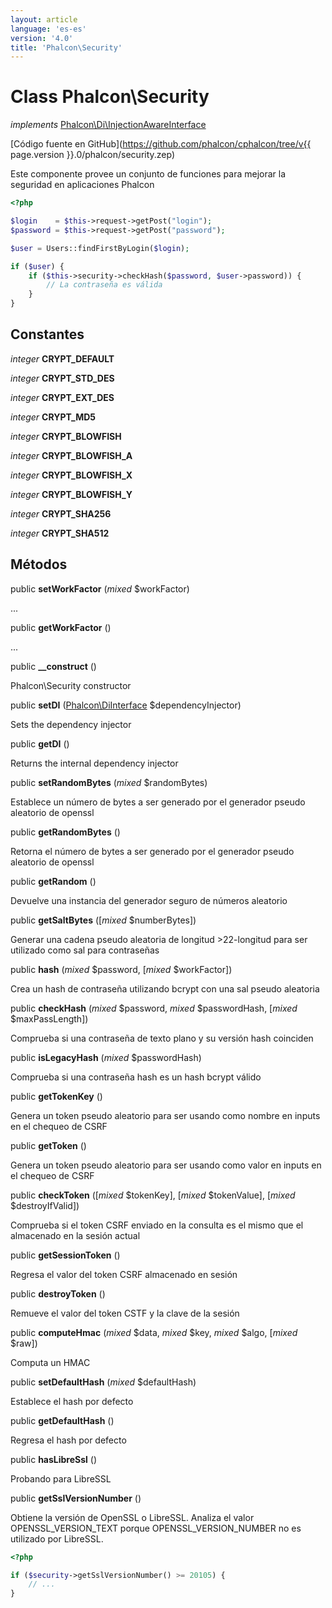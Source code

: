 ```yaml
---
layout: article
language: 'es-es'
version: '4.0'
title: 'Phalcon\Security'
---
```

# Class **Phalcon\Security**

*implements* [Phalcon\Di\InjectionAwareInterface](Phalcon_Di_InjectionAwareInterface)

[Código fuente en GitHub](https://github.com/phalcon/cphalcon/tree/v{{ page.version }}.0/phalcon/security.zep)

Este componente provee un conjunto de funciones para mejorar la seguridad en aplicaciones Phalcon

```php
<?php

$login    = $this->request->getPost("login");
$password = $this->request->getPost("password");

$user = Users::findFirstByLogin($login);

if ($user) {
    if ($this->security->checkHash($password, $user->password)) {
        // La contraseña es válida
    }
}

```

## Constantes

*integer* **CRYPT_DEFAULT**

*integer* **CRYPT_STD_DES**

*integer* **CRYPT_EXT_DES**

*integer* **CRYPT_MD5**

*integer* **CRYPT_BLOWFISH**

*integer* **CRYPT_BLOWFISH_A**

*integer* **CRYPT_BLOWFISH_X**

*integer* **CRYPT_BLOWFISH_Y**

*integer* **CRYPT_SHA256**

*integer* **CRYPT_SHA512**

## Métodos

public **setWorkFactor** (*mixed* $workFactor)

...

public **getWorkFactor** ()

...

public **__construct** ()

Phalcon\Security constructor

public **setDI** ([Phalcon\DiInterface](/4.0/en/api/Phalcon_DiInterface) $dependencyInjector)

Sets the dependency injector

public **getDI** ()

Returns the internal dependency injector

public **setRandomBytes** (*mixed* $randomBytes)

Establece un número de bytes a ser generado por el generador pseudo aleatorio de openssl

public **getRandomBytes** ()

Retorna el número de bytes a ser generado por el generador pseudo aleatorio de openssl

public **getRandom** ()

Devuelve una instancia del generador seguro de números aleatorio

public **getSaltBytes** ([*mixed* $numberBytes])

Generar una cadena pseudo aleatoria de longitud >22-longitud para ser utilizado como sal para contraseñas

public **hash** (*mixed* $password, [*mixed* $workFactor])

Crea un hash de contraseña utilizando bcrypt con una sal pseudo aleatoria

public **checkHash** (*mixed* $password, *mixed* $passwordHash, [*mixed* $maxPassLength])

Comprueba si una contraseña de texto plano y su versión hash coinciden

public **isLegacyHash** (*mixed* $passwordHash)

Comprueba si una contraseña hash es un hash bcrypt válido

public **getTokenKey** ()

Genera un token pseudo aleatorio para ser usando como nombre en inputs en el chequeo de CSRF

public **getToken** ()

Genera un token pseudo aleatorio para ser usando como valor en inputs en el chequeo de CSRF

public **checkToken** ([*mixed* $tokenKey], [*mixed* $tokenValue], [*mixed* $destroyIfValid])

Comprueba si el token CSRF enviado en la consulta es el mismo que el almacenado en la sesión actual

public **getSessionToken** ()

Regresa el valor del token CSRF almacenado en sesión

public **destroyToken** ()

Remueve el valor del token CSTF y la clave de la sesión

public **computeHmac** (*mixed* $data, *mixed* $key, *mixed* $algo, [*mixed* $raw])

Computa un HMAC

public **setDefaultHash** (*mixed* $defaultHash)

Establece el hash por defecto

public **getDefaultHash** ()

Regresa el hash por defecto

public **hasLibreSsl** ()

Probando para LibreSSL

public **getSslVersionNumber** ()

Obtiene la versión de OpenSSL o LibreSSL. Analiza el valor OPENSSL_VERSION_TEXT porque OPENSSL_VERSION_NUMBER no es utilizado por LibreSSL.

```php
<?php

if ($security->getSslVersionNumber() >= 20105) {
    // ...
}

```